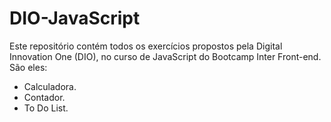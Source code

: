 # DIO-JavaScript
Este repositório contém todos os exercícios propostos pela Digital Innovation One (DIO), no curso de JavaScript do Bootcamp Inter Front-end. São eles:
- Calculadora.
- Contador.
- To Do List.
